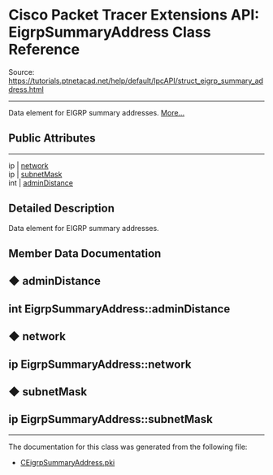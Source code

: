 # Cisco Packet Tracer Extensions API: EigrpSummaryAddress Class Reference

Source: https://tutorials.ptnetacad.net/help/default/IpcAPI/struct_eigrp_summary_address.html

---

Data element for EIGRP summary addresses. [More...](struct_eigrp_summary_address.html#details)

##  Public Attributes  
  
---  
ip | [network](struct_eigrp_summary_address.html#aec2d42475366b6bf26d405b40624bd50)  
ip | [subnetMask](struct_eigrp_summary_address.html#aa8eaab6ff11a17d8981bffa7137ba162)  
int | [adminDistance](struct_eigrp_summary_address.html#a44e89cfa69cb3216643d51f6a8256d47)  
  
## Detailed Description

Data element for EIGRP summary addresses. 

## Member Data Documentation

## ◆ adminDistance

int EigrpSummaryAddress::adminDistance  
---  
  
## ◆ network

ip EigrpSummaryAddress::network  
---  
  
## ◆ subnetMask

ip EigrpSummaryAddress::subnetMask  
---  
  
* * *

The documentation for this class was generated from the following file:

  * [CEigrpSummaryAddress.pki](_c_eigrp_summary_address_8pki.html)


